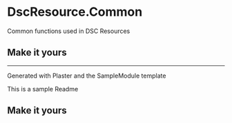 # DscResource.Common

Common functions used in DSC Resources

## Make it yours

---
Generated with Plaster and the SampleModule template


This is a sample Readme

## Make it yours

